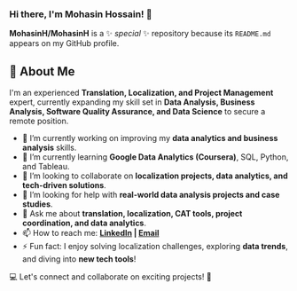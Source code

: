 ### Hi there, I'm Mohasin Hossain! 👋  

**MohasinH/MohasinH** is a ✨ _special_ ✨ repository because its `README.md` appears on my GitHub profile.  

## 🚀 About Me  
I'm an experienced **Translation, Localization, and Project Management** expert, currently expanding my skill set in **Data Analysis, Business Analysis, Software Quality Assurance, and Data Science** to secure a remote position.  

- 🔭 I’m currently working on improving my **data analytics and business analysis** skills.  
- 🌱 I’m currently learning **Google Data Analytics (Coursera)**, SQL, Python, and Tableau.  
- 👯 I’m looking to collaborate on **localization projects, data analytics, and tech-driven solutions**.  
- 🤔 I’m looking for help with **real-world data analysis projects and case studies**.  
- 💬 Ask me about **translation, localization, CAT tools, project coordination, and data analytics**.  
- 📫 How to reach me: **[LinkedIn](https://www.linkedin.com/in/mohasinhossain/) | [Email](mailto:your.email@example.com)**  
- ⚡ Fun fact: I enjoy solving localization challenges, exploring **data trends**, and diving into **new tech tools**!  

💻 Let's connect and collaborate on exciting projects! 🚀  
